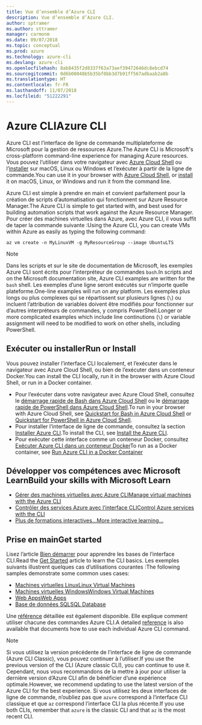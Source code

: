 ```yaml
---
title: Vue d’ensemble d’Azure CLI
description: Vue d’ensemble d’Azure CLI.
author: sptramer
ms.author: sttramer
manager: carmonm
ms.date: 09/07/2018
ms.topic: conceptual
ms.prod: azure
ms.technology: azure-cli
ms.devlang: azure-cli
ms.openlocfilehash: 8ab8435f2d8337f63a73aef39472646dc8ebcd74
ms.sourcegitcommit: 0d6b08048b5b35bf0bb3d7b91ff567adbaab2a8b
ms.translationtype: HT
ms.contentlocale: fr-FR
ms.lasthandoff: 11/07/2018
ms.locfileid: "51222291"
---
```

# <a name="azure-cli"></a><span data-ttu-id="5a92b-103">Azure CLI</span><span class="sxs-lookup"><span data-stu-id="5a92b-103">Azure CLI</span></span>

<span data-ttu-id="5a92b-104">Azure CLI est l’interface de ligne de commande multiplateforme de Microsoft pour la gestion de ressources Azure.</span><span class="sxs-lookup"><span data-stu-id="5a92b-104">The Azure CLI is Microsoft's cross-platform command-line experience for managing Azure resources.</span></span>
<span data-ttu-id="5a92b-105">Vous pouvez l’utiliser dans votre navigateur avec [Azure Cloud Shell](/azure/cloud-shell/overview) ou l’[installer](install-azure-cli.md) sur macOS, Linux ou Windows et l’exécuter à partir de la ligne de commande.</span><span class="sxs-lookup"><span data-stu-id="5a92b-105">You can use it in your browser with [Azure Cloud Shell](/azure/cloud-shell/overview), or [install](install-azure-cli.md) it on macOS, Linux, or Windows and run it from the command line.</span></span>

<span data-ttu-id="5a92b-106">Azure CLI est simple à prendre en main et convient parfaitement pour la création de scripts d’automatisation qui fonctionnent sur Azure Resource Manager.</span><span class="sxs-lookup"><span data-stu-id="5a92b-106">The Azure CLI is simple to get started with, and best used for building automation scripts that work against the Azure Resource Manager.</span></span> <span data-ttu-id="5a92b-107">Pour créer des machines virtuelles dans Azure, avec Azure CLI, il vous suffit de taper la commande suivante :</span><span class="sxs-lookup"><span data-stu-id="5a92b-107">Using the Azure CLI, you can create VMs within Azure as easily as typing the following command:</span></span>

```azurecli-interactive
az vm create -n MyLinuxVM -g MyResourceGroup --image UbuntuLTS
```

> [!NOTE]
>
> <span data-ttu-id="5a92b-108">Dans les scripts et sur le site de documentation de Microsoft, les exemples Azure CLI sont écrits pour l’interpréteur de commandes `bash`.</span><span class="sxs-lookup"><span data-stu-id="5a92b-108">In scripts and on the Microsoft documentation site, Azure CLI examples are written for the `bash` shell.</span></span> <span data-ttu-id="5a92b-109">Les exemples d’une ligne seront exécutés sur n’importe quelle plateforme.</span><span class="sxs-lookup"><span data-stu-id="5a92b-109">One-line examples will run on any platform.</span></span> <span data-ttu-id="5a92b-110">Les exemples plus longs ou plus complexes qui se répartissent sur plusieurs lignes (`\`) ou incluent l’attribution de variables doivent être modifiés pour fonctionner sur d’autres interpréteurs de commandes, y compris PowerShell.</span><span class="sxs-lookup"><span data-stu-id="5a92b-110">Longer or more complicated examples which include line continutions (`\`) or variable assignment will need to be modified to work on other shells, including PowerShell.</span></span>

## <a name="run-or-install"></a><span data-ttu-id="5a92b-111">Exécuter ou installer</span><span class="sxs-lookup"><span data-stu-id="5a92b-111">Run or Install</span></span>

<span data-ttu-id="5a92b-112">Vous pouvez installer l’interface CLI localement, et l’exécuter dans le navigateur avec Azure Cloud Shell, ou bien de l’exécuter dans un conteneur Docker.</span><span class="sxs-lookup"><span data-stu-id="5a92b-112">You can install the CLI locally, run it in the browser with Azure Cloud Shell, or run in a Docker container.</span></span>

* <span data-ttu-id="5a92b-113">Pour l’exécuter dans votre navigateur avec Azure Cloud Shell, consultez le [démarrage rapide de Bash dans Azure Cloud Shell](/azure/cloud-shell/quickstart) ou le [démarrage rapide de PowerShell dans Azure Cloud Shell](/azure/cloud-shell/quickstart-powershell).</span><span class="sxs-lookup"><span data-stu-id="5a92b-113">To run in your browser with Azure Cloud Shell, see [Quickstart for Bash in Azure Cloud Shell](/azure/cloud-shell/quickstart) or [Quickstart for PowerShell in Azure Cloud Shell](/azure/cloud-shell/quickstart-powershell).</span></span>
* <span data-ttu-id="5a92b-114">Pour installer l’interface de ligne de commande, consultez la section [Installer Azure CLI](install-azure-cli.md).</span><span class="sxs-lookup"><span data-stu-id="5a92b-114">To install the CLI, see [Install the Azure CLI](install-azure-cli.md).</span></span>
* <span data-ttu-id="5a92b-115">Pour exécuter cette interface comme un conteneur Docker, consultez [Exécuter Azure CLI dans un conteneur Docker](run-azure-cli-docker.md)</span><span class="sxs-lookup"><span data-stu-id="5a92b-115">To run as a Docker container, see [Run Azure CLI in a Docker Container](run-azure-cli-docker.md)</span></span>

## <a name="build-your-skills-with-microsoft-learn"></a><span data-ttu-id="5a92b-116">Développer vos compétences avec Microsoft Learn</span><span class="sxs-lookup"><span data-stu-id="5a92b-116">Build your skills with Microsoft Learn</span></span>

- [<span data-ttu-id="5a92b-117">Gérer des machines virtuelles avec Azure CLI</span><span class="sxs-lookup"><span data-stu-id="5a92b-117">Manage virtual machines with the Azure CLI</span></span>](/learn/modules/manage-virtual-machines-with-azure-cli/)
- [<span data-ttu-id="5a92b-118">Contrôler des services Azure avec l’interface CLI</span><span class="sxs-lookup"><span data-stu-id="5a92b-118">Control Azure services with the CLI</span></span>](/learn/modules/control-azure-services-with-cli/)
- [<span data-ttu-id="5a92b-119">Plus de formations interactives...</span><span class="sxs-lookup"><span data-stu-id="5a92b-119">More interactive learning...</span></span>](/learn/browse/?products=azure-clis)

## <a name="get-started"></a><span data-ttu-id="5a92b-120">Prise en main</span><span class="sxs-lookup"><span data-stu-id="5a92b-120">Get started</span></span>

<span data-ttu-id="5a92b-121">Lisez l’article [Bien démarrer](get-started-with-azure-cli.md) pour apprendre les bases de l’interface CLI.</span><span class="sxs-lookup"><span data-stu-id="5a92b-121">Read the [Get Started](get-started-with-azure-cli.md) article to learn the CLI basics.</span></span> <span data-ttu-id="5a92b-122">Les exemples suivants illustrent quelques cas d’utilisations courantes :</span><span class="sxs-lookup"><span data-stu-id="5a92b-122">The following samples demonstrate some common uses cases:</span></span>

- [<span data-ttu-id="5a92b-123">Machines virtuelles Linux</span><span class="sxs-lookup"><span data-stu-id="5a92b-123">Linux Virtual Machines</span></span>](/azure/virtual-machines/virtual-machines-linux-cli-samples?toc=%2fcli%2fazure%2ftoc.json&bc=%2fcli%2fazure%2fbreadcrumb%2ftoc.json)
- [<span data-ttu-id="5a92b-124">Machines virtuelles Windows</span><span class="sxs-lookup"><span data-stu-id="5a92b-124">Windows Virtual Machines</span></span>](/azure/virtual-machines/virtual-machines-windows-cli-samples?toc=%2fcli%2fazure%2ftoc.json&bc=%2fcli%2fazure%2fbreadcrumb%2ftoc.json)
- [<span data-ttu-id="5a92b-125">Web Apps</span><span class="sxs-lookup"><span data-stu-id="5a92b-125">Web Apps</span></span>](/azure/app-service-web/app-service-cli-samples?toc=%2fcli%2fazure%2ftoc.json&bc=%2fcli%2fazure%2fbreadcrumb%2ftoc.json)
- [<span data-ttu-id="5a92b-126">Base de données SQL</span><span class="sxs-lookup"><span data-stu-id="5a92b-126">SQL Database</span></span>](/azure/sql-database/sql-database-cli-samples?toc=%2fcli%2fazure%2ftoc.json&bc=%2fcli%2fazure%2fbreadcrumb%2ftoc.json)

<span data-ttu-id="5a92b-127">Une [référence](/cli/azure/reference-index) détaillée est également disponible. Elle explique comment utiliser chacune des commandes Azure CLI.</span><span class="sxs-lookup"><span data-stu-id="5a92b-127">A detailed [reference](/cli/azure/reference-index) is also available that documents how to use each individual Azure CLI command.</span></span>

> [!NOTE]
> <span data-ttu-id="5a92b-128">Si vous utilisez la version précédente de l’interface de ligne de commande (Azure CLI Classic), vous pouvez continuer à l’utiliser.</span><span class="sxs-lookup"><span data-stu-id="5a92b-128">If you use the previous version of the CLI (Azure classic CLI), you can continue to use it.</span></span>
> <span data-ttu-id="5a92b-129">Cependant, nous vous recommandons de la mettre à jour pour utiliser la dernière version d’Azure CLI afin de bénéficier d’une expérience optimale.</span><span class="sxs-lookup"><span data-stu-id="5a92b-129">However, we recommend updating to use the latest version of the Azure CLI for the best experience.</span></span>
> <span data-ttu-id="5a92b-130">Si vous utilisez les deux interfaces de ligne de commande, n’oubliez pas que `azure` correspond à l’interface CLI classique et que `az` correspond l’interface CLI la plus récente.</span><span class="sxs-lookup"><span data-stu-id="5a92b-130">If you use both CLIs, remember that `azure` is the classic CLI and that `az` is the most recent CLI.</span></span>
